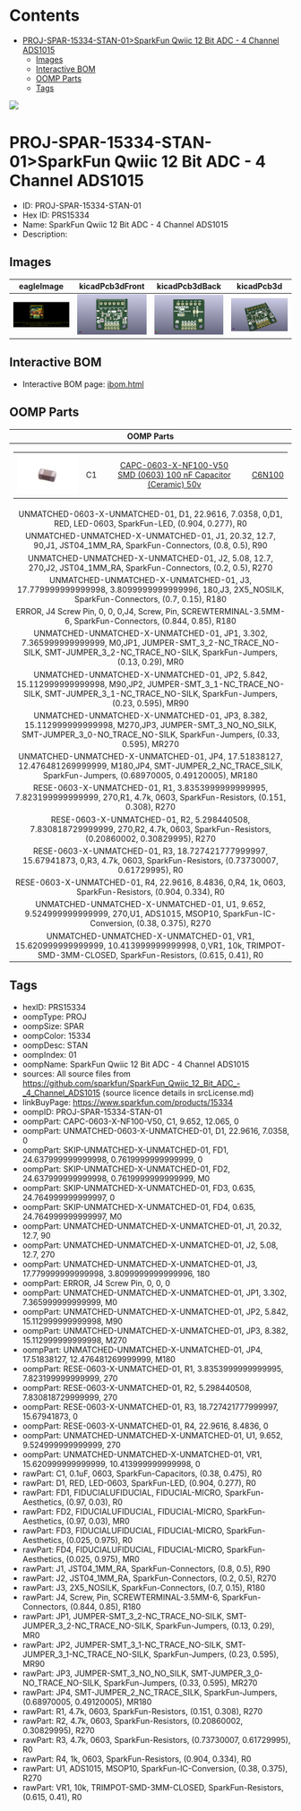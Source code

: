 



Contents
========

* [PROJ-SPAR-15334-STAN-01>SparkFun Qwiic 12 Bit ADC - 4 Channel ADS1015](#proj-spar-15334-stan-01sparkfun-qwiic-12-bit-adc---4-channel-ads1015)
	* [Images](#images)
	* [Interactive BOM](#interactive-bom)
	* [OOMP Parts](#oomp-parts)
	* [Tags](#tags)
  
![][im]
# PROJ-SPAR-15334-STAN-01>SparkFun Qwiic 12 Bit ADC - 4 Channel ADS1015

- ID: PROJ-SPAR-15334-STAN-01
- Hex ID: PRS15334
- Name: SparkFun Qwiic 12 Bit ADC - 4 Channel ADS1015
- Description: 

## Images
  
  

|eagleImage|kicadPcb3dFront|kicadPcb3dBack|kicadPcb3d|
| :---: | :---: | :---: | :---: |
|[![eagleImage](eagleImage_140.png)](eagleImage_600.png)|[![kicadPcb3dFront](kicadPcb3dFront_140.png)](kicadPcb3dFront_600.png)|[![kicadPcb3dBack](kicadPcb3dBack_140.png)](kicadPcb3dBack_600.png)|[![kicadPcb3d](kicadPcb3d_140.png)](kicadPcb3d_600.png)|

## Interactive BOM

- Interactive BOM page: [ibom.html](kicad/bom/ibom.html)

## OOMP Parts
  

|OOMP Parts|
| :---: |
|<table><tr><td>![CAPC-0603-X-NF100-V50](https://raw.githubusercontent.com/oomlout/oomlout_OOMP_parts/main/CAPC-0603-X-NF100-V50/image_140.jpg)</td><td> C1</td><td>[CAPC-0603-X-NF100-V50<br>SMD (0603) 100 nF Capacitor (Ceramic) 50v](https://github.com/oomlout/oomlout_OOMP_parts/tree/main/CAPC-0603-X-NF100-V50/)</td><td>[C6N100](https://github.com/oomlout/oomlout_OOMP_parts/tree/main/CAPC-0603-X-NF100-V50/)</td></tr></table>|
|UNMATCHED-0603-X-UNMATCHED-01, D1, 22.9616, 7.0358, 0,D1, RED, LED-0603, SparkFun-LED, (0.904, 0.277), R0|
|UNMATCHED-UNMATCHED-X-UNMATCHED-01, J1, 20.32, 12.7, 90,J1, JST04_1MM_RA, SparkFun-Connectors, (0.8, 0.5), R90|
|UNMATCHED-UNMATCHED-X-UNMATCHED-01, J2, 5.08, 12.7, 270,J2, JST04_1MM_RA, SparkFun-Connectors, (0.2, 0.5), R270|
|UNMATCHED-UNMATCHED-X-UNMATCHED-01, J3, 17.779999999999998, 3.8099999999999996, 180,J3, 2X5_NOSILK, SparkFun-Connectors, (0.7, 0.15), R180|
|ERROR, J4 Screw Pin, 0, 0, 0,J4, Screw, Pin, SCREWTERMINAL-3.5MM-6, SparkFun-Connectors, (0.844, 0.85), R180|
|UNMATCHED-UNMATCHED-X-UNMATCHED-01, JP1, 3.302, 7.365999999999999, M0,JP1, JUMPER-SMT_3_2-NC_TRACE_NO-SILK, SMT-JUMPER_3_2-NC_TRACE_NO-SILK, SparkFun-Jumpers, (0.13, 0.29), MR0|
|UNMATCHED-UNMATCHED-X-UNMATCHED-01, JP2, 5.842, 15.112999999999998, M90,JP2, JUMPER-SMT_3_1-NC_TRACE_NO-SILK, SMT-JUMPER_3_1-NC_TRACE_NO-SILK, SparkFun-Jumpers, (0.23, 0.595), MR90|
|UNMATCHED-UNMATCHED-X-UNMATCHED-01, JP3, 8.382, 15.112999999999998, M270,JP3, JUMPER-SMT_3_NO_NO_SILK, SMT-JUMPER_3_0-NO_TRACE_NO-SILK, SparkFun-Jumpers, (0.33, 0.595), MR270|
|UNMATCHED-UNMATCHED-X-UNMATCHED-01, JP4, 17.51838127, 12.476481269999999, M180,JP4, SMT-JUMPER_2_NC_TRACE_SILK, SparkFun-Jumpers, (0.68970005, 0.49120005), MR180|
|RESE-0603-X-UNMATCHED-01, R1, 3.8353999999999995, 7.823199999999999, 270,R1, 4.7k, 0603, SparkFun-Resistors, (0.151, 0.308), R270|
|RESE-0603-X-UNMATCHED-01, R2, 5.298440508, 7.830818729999999, 270,R2, 4.7k, 0603, SparkFun-Resistors, (0.20860002, 0.30829995), R270|
|RESE-0603-X-UNMATCHED-01, R3, 18.727421777999997, 15.67941873, 0,R3, 4.7k, 0603, SparkFun-Resistors, (0.73730007, 0.61729995), R0|
|RESE-0603-X-UNMATCHED-01, R4, 22.9616, 8.4836, 0,R4, 1k, 0603, SparkFun-Resistors, (0.904, 0.334), R0|
|UNMATCHED-UNMATCHED-X-UNMATCHED-01, U1, 9.652, 9.524999999999999, 270,U1, ADS1015, MSOP10, SparkFun-IC-Conversion, (0.38, 0.375), R270|
|UNMATCHED-UNMATCHED-X-UNMATCHED-01, VR1, 15.620999999999999, 10.413999999999998, 0,VR1, 10k, TRIMPOT-SMD-3MM-CLOSED, SparkFun-Resistors, (0.615, 0.41), R0|

## Tags

- hexID: PRS15334
- oompType: PROJ
- oompSize: SPAR
- oompColor: 15334
- oompDesc: STAN
- oompIndex: 01
- oompName: SparkFun Qwiic 12 Bit ADC - 4 Channel ADS1015
- sources: All source files from https://github.com/sparkfun/SparkFun_Qwiic_12_Bit_ADC_-_4_Channel_ADS1015 (source licence details in srcLicense.md)
- linkBuyPage: https://www.sparkfun.com/products/15334
- oompID: PROJ-SPAR-15334-STAN-01
- oompPart: CAPC-0603-X-NF100-V50, C1, 9.652, 12.065, 0
- oompPart: UNMATCHED-0603-X-UNMATCHED-01, D1, 22.9616, 7.0358, 0
- oompPart: SKIP-UNMATCHED-X-UNMATCHED-01, FD1, 24.637999999999998, 0.7619999999999999, 0
- oompPart: SKIP-UNMATCHED-X-UNMATCHED-01, FD2, 24.637999999999998, 0.7619999999999999, M0
- oompPart: SKIP-UNMATCHED-X-UNMATCHED-01, FD3, 0.635, 24.764999999999997, 0
- oompPart: SKIP-UNMATCHED-X-UNMATCHED-01, FD4, 0.635, 24.764999999999997, M0
- oompPart: UNMATCHED-UNMATCHED-X-UNMATCHED-01, J1, 20.32, 12.7, 90
- oompPart: UNMATCHED-UNMATCHED-X-UNMATCHED-01, J2, 5.08, 12.7, 270
- oompPart: UNMATCHED-UNMATCHED-X-UNMATCHED-01, J3, 17.779999999999998, 3.8099999999999996, 180
- oompPart: ERROR, J4 Screw Pin, 0, 0, 0
- oompPart: UNMATCHED-UNMATCHED-X-UNMATCHED-01, JP1, 3.302, 7.365999999999999, M0
- oompPart: UNMATCHED-UNMATCHED-X-UNMATCHED-01, JP2, 5.842, 15.112999999999998, M90
- oompPart: UNMATCHED-UNMATCHED-X-UNMATCHED-01, JP3, 8.382, 15.112999999999998, M270
- oompPart: UNMATCHED-UNMATCHED-X-UNMATCHED-01, JP4, 17.51838127, 12.476481269999999, M180
- oompPart: RESE-0603-X-UNMATCHED-01, R1, 3.8353999999999995, 7.823199999999999, 270
- oompPart: RESE-0603-X-UNMATCHED-01, R2, 5.298440508, 7.830818729999999, 270
- oompPart: RESE-0603-X-UNMATCHED-01, R3, 18.727421777999997, 15.67941873, 0
- oompPart: RESE-0603-X-UNMATCHED-01, R4, 22.9616, 8.4836, 0
- oompPart: UNMATCHED-UNMATCHED-X-UNMATCHED-01, U1, 9.652, 9.524999999999999, 270
- oompPart: UNMATCHED-UNMATCHED-X-UNMATCHED-01, VR1, 15.620999999999999, 10.413999999999998, 0
- rawPart: C1, 0.1uF, 0603, SparkFun-Capacitors, (0.38, 0.475), R0
- rawPart: D1, RED, LED-0603, SparkFun-LED, (0.904, 0.277), R0
- rawPart: FD1, FIDUCIALUFIDUCIAL, FIDUCIAL-MICRO, SparkFun-Aesthetics, (0.97, 0.03), R0
- rawPart: FD2, FIDUCIALUFIDUCIAL, FIDUCIAL-MICRO, SparkFun-Aesthetics, (0.97, 0.03), MR0
- rawPart: FD3, FIDUCIALUFIDUCIAL, FIDUCIAL-MICRO, SparkFun-Aesthetics, (0.025, 0.975), R0
- rawPart: FD4, FIDUCIALUFIDUCIAL, FIDUCIAL-MICRO, SparkFun-Aesthetics, (0.025, 0.975), MR0
- rawPart: J1, JST04_1MM_RA, SparkFun-Connectors, (0.8, 0.5), R90
- rawPart: J2, JST04_1MM_RA, SparkFun-Connectors, (0.2, 0.5), R270
- rawPart: J3, 2X5_NOSILK, SparkFun-Connectors, (0.7, 0.15), R180
- rawPart: J4, Screw, Pin, SCREWTERMINAL-3.5MM-6, SparkFun-Connectors, (0.844, 0.85), R180
- rawPart: JP1, JUMPER-SMT_3_2-NC_TRACE_NO-SILK, SMT-JUMPER_3_2-NC_TRACE_NO-SILK, SparkFun-Jumpers, (0.13, 0.29), MR0
- rawPart: JP2, JUMPER-SMT_3_1-NC_TRACE_NO-SILK, SMT-JUMPER_3_1-NC_TRACE_NO-SILK, SparkFun-Jumpers, (0.23, 0.595), MR90
- rawPart: JP3, JUMPER-SMT_3_NO_NO_SILK, SMT-JUMPER_3_0-NO_TRACE_NO-SILK, SparkFun-Jumpers, (0.33, 0.595), MR270
- rawPart: JP4, SMT-JUMPER_2_NC_TRACE_SILK, SparkFun-Jumpers, (0.68970005, 0.49120005), MR180
- rawPart: R1, 4.7k, 0603, SparkFun-Resistors, (0.151, 0.308), R270
- rawPart: R2, 4.7k, 0603, SparkFun-Resistors, (0.20860002, 0.30829995), R270
- rawPart: R3, 4.7k, 0603, SparkFun-Resistors, (0.73730007, 0.61729995), R0
- rawPart: R4, 1k, 0603, SparkFun-Resistors, (0.904, 0.334), R0
- rawPart: U1, ADS1015, MSOP10, SparkFun-IC-Conversion, (0.38, 0.375), R270
- rawPart: VR1, 10k, TRIMPOT-SMD-3MM-CLOSED, SparkFun-Resistors, (0.615, 0.41), R0



[im]: kicadPcb3d_450.png
